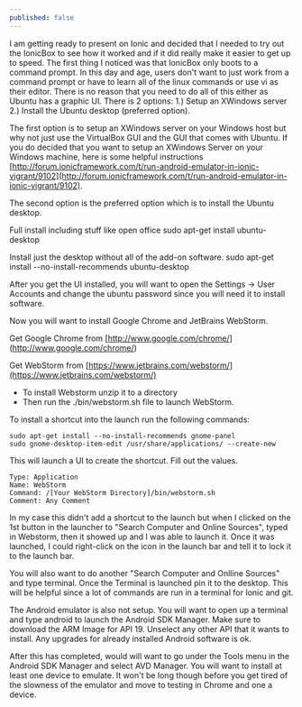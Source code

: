 ```yaml
---
published: false
---
```


I am getting ready to present on Ionic and decided that I needed to try out the IonicBox to see how it worked and if it did really make it easier to get up to speed. The first thing I noticed was that IonicBox only boots to a command prompt.   In this day and age, users don't want to just work from a command prompt or have to learn all of the linux commands or use vi as their editor.  There is no reason that you need to do all of this either as Ubuntu has a graphic UI.  There is 2 options:  1.) Setup an XWindows server 2.) Install the Ubuntu desktop (preferred option).  

The first option is to setup an XWindows server on your Windows host but why not just use the VirtualBox GUI and the GUI that comes with Ubuntu.  If you do decided that you want to setup an XWindows Server on your Windows machine, here is some helpful instructions [http://forum.ionicframework.com/t/run-android-emulator-in-ionic-vigrant/9102](http://forum.ionicframework.com/t/run-android-emulator-in-ionic-vigrant/9102).  

The second option is the preferred option which is to install the Ubuntu desktop.  

Full install including stuff like open office
	sudo apt-get install ubuntu-desktop
    
Install just the desktop without all of the add-on software.
    sudo apt-get install --no-install-recommends ubuntu-desktop
    

After you get the UI installed, you will want to open the Settings -> User Accounts and change the ubuntu password since you will need it to install software.  

Now you will want to install Google Chrome and JetBrains WebStorm.

Get Google Chrome from [http://www.google.com/chrome/] (http://www.google.com/chrome/)

Get WebStorm from [https://www.jetbrains.com/webstorm/](https://www.jetbrains.com/webstorm/)
- To install Webstorm unzip it to a directory
- Then run the ./bin/webstorm.sh file to launch WebStorm.

To install a shortcut into the launch run the following commands:
	
    sudo apt-get install --no-install-recommends gnome-panel
	sudo gnome-desktop-item-edit /usr/share/applications/ --create-new

This will launch a UI to create the shortcut.  Fill out the values.

	Type: Application
	Name: WebStorm
	Command: /[Your WebStorm Directory]/bin/webstorm.sh
	Comment: Any Comment

In my case this didn't add a shortcut to the launch but when I clicked on the 1st button in the launcher to "Search Computer and Online Sources", typed in Webstorm, then it showed up and I was able to launch it.  Once it was launched, I could right-click on the icon in the launch bar and tell it to lock it to the launch bar.  

You will also want to do another "Search Computer and Onlline Sources" and type terminal.  Once the Terminal is launched pin it to the desktop.  This will be helpful since a lot of commands are run in a terminal for Ionic and git.  

The Android emulator is also not setup.  You will want to open up a terminal and type android to launch the Android SDK Manager.  Make sure to download the ARM Image for API 19.  Unselect any other API that it wants to install.  Any upgrades for already installed Android software is ok.

After this has completed, would will want to go under the Tools menu in the Android SDK Manager and select AVD Manager.  You will want to install at least one device to emulate.  It won't be long though before you get tired of the slowness of the emulator and move to testing in Chrome and one a device.

